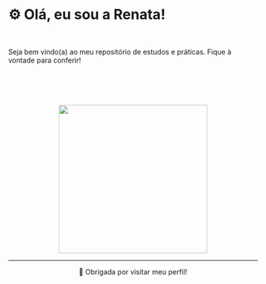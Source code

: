 <h1> ⚙ Olá, eu sou a Renata! </h1> <br>
<p> Seja bem vindo(a) ao meu repositório de estudos e práticas. Fique à vontade para conferir!

</p>  
<br> <br> <br> <br>

<div align="center">
  
  <img src="https://github.com/user-attachments/assets/ebb5ff99-8ac7-40d5-a3cd-639a0526ad24" width="300" height="auto">
  
</div>

---

<p align="center">
🎐 Obrigada por visitar meu perfil!
</p>
